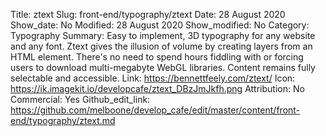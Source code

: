 Title: ztext
Slug: front-end/typography/ztext
Date: 28 August 2020
Show_date: No
Modified: 28 August 2020
Show_modified: No
Category: Typography
Summary: Easy to implement, 3D typography for any website and any font. Ztext gives the illusion of volume by creating layers from an HTML element. There's no need to spend hours fiddling with <canvas> or forcing users to download multi-megabyte WebGL libraries. Content remains fully selectable and accessible.
Link: https://bennettfeely.com/ztext/
Icon: https://ik.imagekit.io/developcafe/ztext_DBzJmJkfh.png
Attribution: No
Commercial: Yes
Github_edit_link: https://github.com/melboone/develop_cafe/edit/master/content/front-end/typography/ztext.md